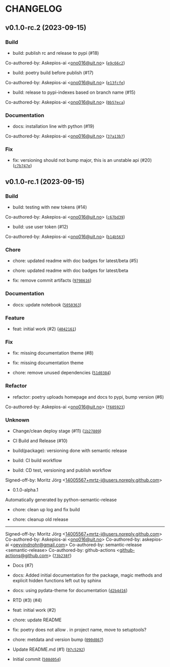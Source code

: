 # CHANGELOG



## v0.1.0-rc.2 (2023-09-15)

### Build

* build: publish rc and release to pypi (#18)

Co-authored-by: Askepios-ai &lt;ono016@uit.no&gt; ([`e9c66c2`](https://github.com/Askepios-ai/masterblaster.py/commit/e9c66c2238954b23032dacfff6161324d8c08eb5))

* build: poetry build before publish (#17)

Co-authored-by: Askepios-ai &lt;ono016@uit.no&gt; ([`e13fcfe`](https://github.com/Askepios-ai/masterblaster.py/commit/e13fcfe7fc945d49a3a9e78c18105a7b5a3914c5))

* build: release to pypi-indexes based on branch name (#15)

Co-authored-by: Askepios-ai &lt;ono016@uit.no&gt; ([`0b57eca`](https://github.com/Askepios-ai/masterblaster.py/commit/0b57eca7507060fb1066e8d52255e320a4438aca))

### Documentation

* docs: installation line with python (#19)

Co-authored-by: Askepios-ai &lt;ono016@uit.no&gt; ([`37a13b7`](https://github.com/Askepios-ai/masterblaster.py/commit/37a13b7ef6d806f2b6012f971bc41c1a80b3f2d1))

### Fix

* fix: versioning should not bump major, this is an unstable api (#20) ([`c7b747e`](https://github.com/Askepios-ai/masterblaster.py/commit/c7b747ed7ccdc1f56442db5acaf8714d0eb7033c))


## v0.1.0-rc.1 (2023-09-15)

### Build

* build: testing with new tokens (#14)

Co-authored-by: Askepios-ai &lt;ono016@uit.no&gt; ([`c67bd39`](https://github.com/Askepios-ai/masterblaster.py/commit/c67bd39587815d165d31bc0a31feb47f2287cf1c))

* build: use user token (#12)

Co-authored-by: Askepios-ai &lt;ono016@uit.no&gt; ([`b14b563`](https://github.com/Askepios-ai/masterblaster.py/commit/b14b5637f925f74bc43246dd7bbb90241aa2a7ca))

### Chore

* chore: updated readme with doc badges for latest/beta (#5)

* chore: updated readme with doc badges for latest/beta

* fix: remove commit artifacts ([`9798616`](https://github.com/Askepios-ai/masterblaster.py/commit/9798616996706648e6469ac83d0e95b193ab20b1))

### Documentation

* docs: update notebook ([`5050363`](https://github.com/Askepios-ai/masterblaster.py/commit/5050363d463f8f60ded6518f4f82f92fd4cd8a4a))

### Feature

* feat: initial work (#2) ([`4042161`](https://github.com/Askepios-ai/masterblaster.py/commit/404216178055d5b3ada6197a66d5133840668d3d))

### Fix

* fix: missing documentation theme (#8)

* fix: missing documentation theme

* chore: remove unused dependencies ([`51d0384`](https://github.com/Askepios-ai/masterblaster.py/commit/51d0384ae5b0ef0a874fa737aea6e1580581b2aa))

### Refactor

* refactor: poetry uploads homepage and docs to pypi, bump version (#6)

Co-authored-by: Askepios-ai &lt;ono016@uit.no&gt; ([`f605923`](https://github.com/Askepios-ai/masterblaster.py/commit/f605923653520a1832e675f5a66b032fa1ec1fdf))

### Unknown

* Change/clean deploy stage (#11) ([`1b27809`](https://github.com/Askepios-ai/masterblaster.py/commit/1b27809b74b84382f0239693700254e63a5ddc6d))

* CI Build and Release (#10)

* build(package): versioning done with semantic release

* build: CI build workflow

* build: CD test, versioning and publish workflow

Signed-off-by: Moritz Jörg &lt;14005567+mrtz-j@users.noreply.github.com&gt;

* 0.1.0-alpha.1

Automatically generated by python-semantic-release

* chore: clean up log and fix build

* chore: cleanup old release

---------

Signed-off-by: Moritz Jörg &lt;14005567+mrtz-j@users.noreply.github.com&gt;
Co-authored-by: Askepios-ai &lt;ono016@uit.no&gt;
Co-authored-by: askepios-ai &lt;oeyvindnohr@gmail.com&gt;
Co-authored-by: semantic-release &lt;semantic-release&gt;
Co-authored-by: github-actions &lt;github-actions@github.com&gt; ([`73b238f`](https://github.com/Askepios-ai/masterblaster.py/commit/73b238f7adc4181c867c8cf93f8f211d50edd1c7))

* Docs (#7)

* docs: Added initial documentation for the package, magic methods and explicit hidden functions left out by sphinx

* docs: using pydata-theme for documentation ([`d2b4d16`](https://github.com/Askepios-ai/masterblaster.py/commit/d2b4d168d19a7856a0e0915e4fd13d1df8d2770b))

* RTD (#3) (#4)

* feat: initial work (#2)

* chore: update README

* fix: poetry does not allow . in project name, move to setuptools?

* chore: metdata and version bump ([`090d867`](https://github.com/Askepios-ai/masterblaster.py/commit/090d867ee9b713d20a6a8f6127ed24f0d1a6d242))

* Update README.md (#1) ([`97c5292`](https://github.com/Askepios-ai/masterblaster.py/commit/97c52928b5a4804952b64704f5731c7d386e66e0))

* Initial commit ([`508d054`](https://github.com/Askepios-ai/masterblaster.py/commit/508d054d787a51c77f4f9daba100ea1399f1f1c6))
